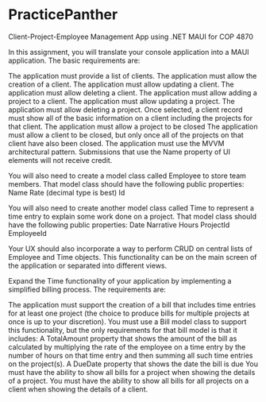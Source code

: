 # PracticePanther
Client-Project-Employee Management App using .NET MAUI for COP 4870

In this assignment, you will translate your console application into a MAUI application. The basic requirements are:

The application must provide a list of clients.
The application must allow the creation of a client.
The application must allow updating a client.
The application must allow deleting a client.
The application must allow adding a project to a client.
The application must allow updating a project.
The application must allow deleting a project.
Once selected, a client record must show all of the basic information on a client including the projects for that client.
The application must allow a project to be closed
The application must allow a client to be closed, but only once all of the projects on that client have also been closed.
The application must use the MVVM architectural pattern. Submissions that use the Name property of UI elements will not receive credit.

You will also need to create a model class called Employee to store team members. That model class should have the following public properties:
Name
Rate (decimal type is best)
Id

You will also need to create another model class called Time to represent a time entry to explain some work done on a project. That model class should have the following public properties:
Date
Narrative
Hours
ProjectId
EmployeeId

Your UX should also incorporate a way to perform CRUD on central lists of Employee and Time objects. This functionality can be on the main screen of the application or separated into different views.



Expand the Time functionality of your application by implementing a simplified billing process. The requirements are:

The application must support the creation of a bill that includes time entries for at least one project (the choice to produce bills for multiple projects at once is up to your discretion).
You must use a Bill model class to support this functionality, but the only requirements for that bill model is that it includes:
A TotalAmount property that shows the amount of the bill as calculated by multiplying the rate of the employee on a time entry by the number of hours on that time entry and then summing all such time entries on the project(s).
A DueDate property that shows the date the bill is due
You must have the ability to show all bills for a project when showing the details of a project.
You must have the ability to show all bills for all projects on a client when showing the details of a client.
